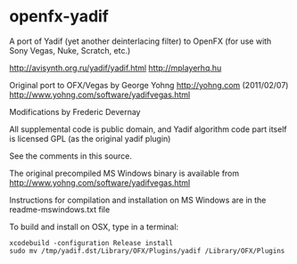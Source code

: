 openfx-yadif
============

A port of Yadif (yet another deinterlacing filter) to OpenFX (for use with Sony Vegas, Nuke, Scratch, etc.)

http://avisynth.org.ru/yadif/yadif.html
http://mplayerhq.hu

Original port to OFX/Vegas by George Yohng http://yohng.com  (2011/02/07)
http://www.yohng.com/software/yadifvegas.html

Modifications by Frederic Devernay

All supplemental code is public domain, and
Yadif algorithm code part itself is licensed GPL 
(as the original yadif plugin)

See the comments in this source.

The original precompiled MS Windows binary is available from http://www.yohng.com/software/yadifvegas.html

Instructions for compilation and installation on MS Windows are in the readme-mswindows.txt file

To build and install on OSX, type in a terminal:
```
xcodebuild -configuration Release install
sudo mv /tmp/yadif.dst/Library/OFX/Plugins/yadif /Library/OFX/Plugins
```
